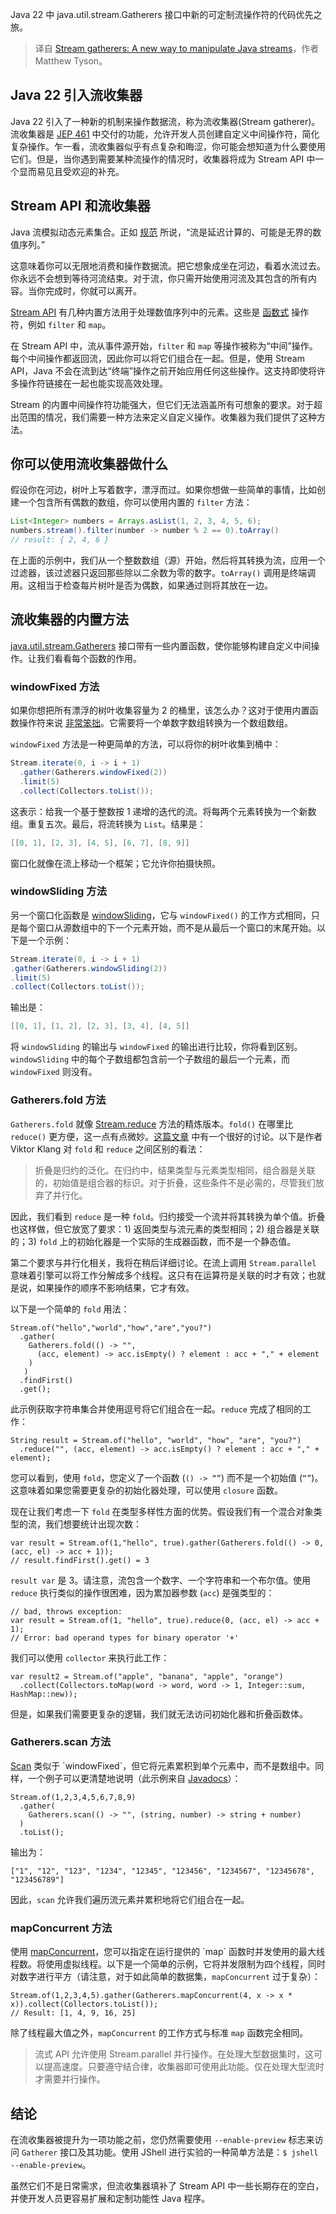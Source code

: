 
<!--
title: 流收集器：一种操作Java流的新方法
cover: ./cover.png
-->

Java 22 中 java.util.stream.Gatherers 接口中新的可定制流操作符的代码优先之旅。

> 译自 [Stream gatherers: A new way to manipulate Java streams](https://www.infoworld.com/article/3715621/stream-gatherers-a-new-way-to-manipulate-java-streams.html)，作者 Matthew Tyson。


## Java 22 引入流收集器

Java 22 引入了一种新的机制来操作数据流，称为流收集器(Stream gatherer)。流收集器是 [JEP 461](https://openjdk.org/jeps/461) 中交付的功能，允许开发人员创建自定义中间操作符，简化复杂操作。乍一看，流收集器似乎有点复杂和晦涩，你可能会想知道为什么要使用它们。但是，当你遇到需要某种流操作的情况时，收集器将成为 Stream API 中一个显而易见且受欢迎的补充。

## Stream API 和流收集器

Java 流模拟动态元素集合。正如 [规范](https://openjdk.org/jeps/461) 所说，“流是延迟计算的、可能是无界的数值序列。”

这意味着你可以无限地消费和操作数据流。把它想象成坐在河边，看着水流过去。你永远不会想到等待河流结束。对于流，你只需开始使用河流及其包含的所有内容。当你完成时，你就可以离开。

[Stream API](https://docs.oracle.com/javase/8/docs/api/java/util/stream/Stream.html) 有几种内置方法用于处理数值序列中的元素。这些是 [函数式](https://www.infoworld.com/article/3613715/what-is-functional-programming-a-practical-guide.html) 操作符，例如 `filter` 和 `map`。

在 Stream API 中，流从事件源开始，`filter` 和 `map` 等操作被称为“中间”操作。每个中间操作都返回流，因此你可以将它们组合在一起。但是，使用 Stream API，Java 不会在流到达“终端”操作之前开始应用任何这些操作。这支持即使将许多操作符链接在一起也能实现高效处理。

Stream 的内置中间操作符功能强大，但它们无法涵盖所有可想象的要求。对于超出范围的情况，我们需要一种方法来定义自定义操作。收集器为我们提供了这种方法。

## 你可以使用流收集器做什么

假设你在河边，树叶上写着数字，漂浮而过。如果你想做一些简单的事情，比如创建一个包含所有偶数的数组，你可以使用内置的 `filter` 方法：

```java
List<Integer> numbers = Arrays.asList(1, 2, 3, 4, 5, 6);
numbers.stream().filter(number -> number % 2 == 0).toArray()
// result: { 2, 4, 6 }
```

在上面的示例中，我们从一个整数数组（源）开始，然后将其转换为流，应用一个过滤器，该过滤器只返回那些除以二余数为零的数字。`toArray()` 调用是终端调用。这相当于检查每片树叶是否为偶数，如果通过则将其放在一边。

## 流收集器的内置方法

[java.util.stream.Gatherers](https://docs.oracle.com/en%2Fjava%2Fjavase%2F22%2Fdocs%2Fapi%2F%2F/java.base/java/util/stream/Gatherers.html) 接口带有一些内置函数，使你能够构建自定义中间操作。让我们看看每个函数的作用。

### windowFixed 方法

如果你想把所有漂浮的树叶收集容量为 2 的桶里，该怎么办？这对于使用内置函数操作符来说 [非常笨拙](https://blog.payara.fish/introducing-stream-gatherers-jep-461-for-enhanced-java-stream-operations)。它需要将一个单数字数组转换为一个数组数组。

`windowFixed` 方法是一种更简单的方法，可以将你的树叶收集到桶中：

```java
Stream.iterate(0, i -> i + 1)
  .gather(Gatherers.windowFixed(2))
  .limit(5)
  .collect(Collectors.toList());
```

这表示：给我一个基于整数按 1 递增的迭代的流。将每两个元素转换为一个新数组。重复五次。最后，将流转换为 `List`。结果是：

```java
[[0, 1], [2, 3], [4, 5], [6, 7], [8, 9]]
```

窗口化就像在流上移动一个框架；它允许你拍摄快照。

### windowSliding 方法

另一个窗口化函数是 [windowSliding](https://docs.oracle.com/en%2Fjava%2Fjavase%2F22%2Fdocs%2Fapi%2F%2F/java.base/java/util/stream/Gatherers.html#windowSliding(int))，它与 `windowFixed()` 的工作方式相同，只是每个窗口从源数组中的下一个元素开始，而不是从最后一个窗口的末尾开始。以下是一个示例：

```java
Stream.iterate(0, i -> i + 1)
.gather(Gatherers.windowSliding(2))
.limit(5)
.collect(Collectors.toList());
```

输出是：

```java
[[0, 1], [1, 2], [2, 3], [3, 4], [4, 5]]
```

将 `windowSliding` 的输出与 `windowFixed` 的输出进行比较，你将看到区别。`windowSliding` 中的每个子数组都包含前一个子数组的最后一个元素，而 `windowFixed` 则没有。

### Gatherers.fold 方法

`Gatherers.fold` 就像 [Stream.reduce](https://docs.oracle.com/javase/8/docs/api/java/util/stream/Stream.html#reduce-java.util.function.BinaryOperator-) 方法的精炼版本。`fold()` 在哪里比 `reduce()` 更方便，这一点有点微妙。[这篇文章](https://cr.openjdk.org/~vklang/Gatherers.html) 中有一个很好的讨论。以下是作者 Viktor Klang 对 `fold` 和 `reduce` 之间区别的看法：

> 折叠是归约的泛化。在归约中，结果类型与元素类型相同，组合器是关联的，初始值是组合器的标识。对于折叠，这些条件不是必需的，尽管我们放弃了并行化。

因此，我们看到 `reduce` 是一种 `fold`。归约接受一个流并将其转换为单个值。折叠也这样做，但它放宽了要求：1) 返回类型与流元素的类型相同；2) 组合器是关联的；3) `fold` 上的初始化器是一个实际的生成器函数，而不是一个静态值。

第二个要求与并行化相关，我将在稍后详细讨论。在流上调用 `Stream.parallel` 意味着引擎可以将工作分解成多个线程。这只有在运算符是关联的时才有效；也就是说，如果操作的顺序不影响结果，它才有效。

以下是一个简单的 `fold` 用法：

```
Stream.of("hello","world","how","are","you?")
  .gather(
    Gatherers.fold(() -> "", 
      (acc, element) -> acc.isEmpty() ? element : acc + "," + element
    )
   )
  .findFirst()
  .get();
```

此示例获取字符串集合并使用逗号将它们组合在一起。`reduce` 完成了相同的工作：

```
String result = Stream.of("hello", "world", "how", "are", "you?")
  .reduce("", (acc, element) -> acc.isEmpty() ? element : acc + "," + element);
```

您可以看到，使用 `fold`，您定义了一个函数 (`() -> “”`) 而不是一个初始值 (`“”`)。这意味着如果您需要更复杂的初始化器处理，可以使用 `closure` 函数。

现在让我们考虑一下 `fold` 在类型多样性方面的优势。假设我们有一个混合对象类型的流，我们想要统计出现次数：

```
var result = Stream.of(1,"hello", true).gather(Gatherers.fold(() -> 0, (acc, el) -> acc + 1));
// result.findFirst().get() = 3
```

`result var` 是 3。请注意，流包含一个数字、一个字符串和一个布尔值。使用 `reduce` 执行类似的操作很困难，因为累加器参数 (`acc`) 是强类型的：

```
// bad, throws exception:
var result = Stream.of(1, "hello", true).reduce(0, (acc, el) -> acc + 1);
// Error: bad operand types for binary operator '+'
```

我们可以使用 `collector` 来执行此工作：

```
var result2 = Stream.of("apple", "banana", "apple", "orange")
  .collect(Collectors.toMap(word -> word, word -> 1, Integer::sum, HashMap::new));
```

但是，如果我们需要更复杂的逻辑，我们就无法访问初始化器和折叠函数体。

### Gatherers.scan 方法

[Scan](https://docs.oracle.com/en/java/javase/22/docs/api/java.base/java/util/stream/Gatherers.html#scan(java.util.function.Supplier,java.util.function.BiFunction)) 类似于 `windowFixed`，但它将元素累积到单个元素中，而不是数组中。同样，一个例子可以更清楚地说明（此示例来自 [Javadocs](https://docs.oracle.com/en/java/javase/22/docs/api/java.base/java/util/stream/Gatherers.html#scan(java.util.function.Supplier,java.util.function.BiFunction))）：

```
Stream.of(1,2,3,4,5,6,7,8,9)
  .gather(
    Gatherers.scan(() -> "", (string, number) -> string + number)
  )
  .toList();
```

输出为：

```
["1", "12", "123", "1234", "12345", "123456", "1234567", "12345678", "123456789"]
```

因此，`scan` 允许我们遍历流元素并累积地将它们组合在一起。

### mapConcurrent 方法

使用 [mapConcurrent](https://docs.oracle.com/en/java/javase/22/docs/api/java.base/java/util/stream/Gatherers.html#mapConcurrent(int,java.util.function.Function))，您可以指定在运行提供的 `map` 函数时并发使用的最大线程数。将使用虚拟线程。以下是一个简单的示例，它将并发限制为四个线程，同时对数字进行平方（请注意，对于如此简单的数据集，`mapConcurrent` 过于复杂）：

```
Stream.of(1,2,3,4,5).gather(Gatherers.mapConcurrent(4, x -> x * x)).collect(Collectors.toList());
// Result: [1, 4, 9, 16, 25]
```

除了线程最大值之外，`mapConcurrent` 的工作方式与标准 `map` 函数完全相同。

> 流式 API 允许使用 Stream.parallel 并行操作。在处理大型数据集时，这可以提高速度。只要遵守结合律，收集器即可使用此功能。仅在处理大型流时才需要并行操作。

## 结论

在流收集器被提升为一项功能之前，您仍然需要使用 `--enable-preview` 标志来访问 `Gatherer` 接口及其功能。使用 JShell 进行实验的一种简单方法是：`$ jshell --enable-preview`。

虽然它们不是日常需求，但流收集器填补了 Stream API 中一些长期存在的空白，并使开发人员更容易扩展和定制功能性 Java 程序。